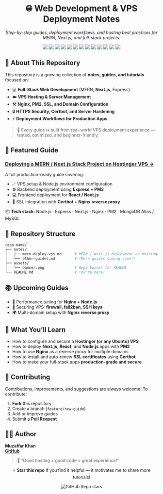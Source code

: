 <h1 align="center">🌐 Web Development & VPS Deployment Notes</h1>

<p align="center">
  <em>Step-by-step guides, deployment workflows, and hosting best practices for MERN, Next.js, and full-stack projects.</em>
</p>

<p align="center">
  <!-- Tech Badges -->
  <img src="https://img.shields.io/badge/MongoDB-47A248?style=for-the-badge&logo=mongodb&logoColor=white"/>
  <img src="https://img.shields.io/badge/MySQL-4479A1?style=for-the-badge&logo=mysql&logoColor=white"/>
  <img src="https://img.shields.io/badge/Express.js-000000?style=for-the-badge&logo=express&logoColor=white"/>
  <img src="https://img.shields.io/badge/React-61DAFB?style=for-the-badge&logo=react&logoColor=black"/>
  <img src="https://img.shields.io/badge/Next.js-000000?style=for-the-badge&logo=nextdotjs&logoColor=white"/>
  <img src="https://img.shields.io/badge/Node.js-339933?style=for-the-badge&logo=nodedotjs&logoColor=white"/>
  <img src="https://img.shields.io/badge/PM2-2B037A?style=for-the-badge&logo=pm2&logoColor=white"/>

  
  <img src="https://img.shields.io/badge/Hostinger-673DE6?style=for-the-badge&logo=hostinger&logoColor=white"/>
  <img src="https://img.shields.io/badge/Linux-FCC624?style=for-the-badge&logo=linux&logoColor=black"/>
  <img src="https://img.shields.io/badge/Ubuntu-E95420?style=for-the-badge&logo=ubuntu&logoColor=white"/>
  <img src="https://img.shields.io/badge/Terminal-000000?style=for-the-badge&logo=gnometerminal&logoColor=white"/>
  <img src="https://img.shields.io/badge/Nginx-009639?style=for-the-badge&logo=nginx&logoColor=white"/>
  <img src="https://img.shields.io/badge/Certbot-003A70?style=for-the-badge&logo=letsencrypt&logoColor=white"/>
</p>

## 
## 📘 About This Repository

This repository is a growing collection of **notes, guides, and tutorials** focused on:
- 💻 **Full-Stack Web Development** (MERN, **Next.js**, Express)
- ☁️ **VPS Hosting & Server Management**
- 🛠️ **Nginx, PM2, SSL, and Domain Configuration**
- 🔒 **HTTPS Security, Certbot, and Server Hardening**
- ⚡ **Deployment Workflows for Production Apps**

> 🧩 Every guide is built from real-world VPS deployment experience — tested, optimized, and beginner-friendly.

##

## 🚀 Featured Guide

### [Deploying a MERN / Next.js Stack Project on Hostinger VPS →](./notes/Deploy-Mern-Stack-on-VPS.md)
A full production-ready guide covering:
- ✅ VPS setup & Node.js environment configuration  
- ⚙️ Backend deployment using **Express + PM2**  
- 💻 Frontend deployment for **React / Next.js**  
- 🔐 SSL integration with **Certbot + Nginx reverse proxy**

📦 **Tech stack:** Node.js · Express  · Next.js · Nginx · PM2 · MongoDB Atlas / MySQL  

##

## 📂 Repository Structure

```bash
repo-name/
├── notes/
│   ├── mern-deploy-vps.md      # MERN / Next.js deployment on Hostinger VPS
│   └── other-guides.md         # (More guides coming soon!)
├── assets/
│   └── banner.png              # Repo banner for README
└── README.md                   # You're here!
````

## 

## 📚 Upcoming Guides

* 🚀 Performance tuning for **Nginx + Node.js**
* 🔐 Securing VPS: **firewall, fail2ban, SSH keys**
* 🌍 Multi-domain setup with **Nginx reverse proxy**

##

## 🧠 What You’ll Learn

* How to configure and secure a **Hostinger (or any Ubuntu) VPS**
* How to deploy **Next.js**, **React**, and **Node.js** apps with **PM2**
* How to use **Nginx** as a reverse proxy for multiple domains
* How to install and auto-renew **SSL certificates** using **Certbot**
* How to make your full-stack apps **production-grade and secure**

##

## 🤝 Contributing

Contributions, improvements, and suggestions are always welcome!
To contribute:

1. **Fork** this repository
2. Create a branch (`feature/new-guide`)
3. Add or improve guides
4. Submit a **Pull Request**

##

## 👨‍💻 Author


**Muzaffar Khan**   
[**GitHub**](https://github.com/muzaffar-khan)

> 💬 “Good hosting + good code = great experience!”

<p align="center">
  ⭐ <b>Star this repo</b> if you find it helpful — it motivates me to share more tutorials!  
</p>

<p align="center">
  <img src="https://img.shields.io/github/stars/muzaffar-khan/Deploy-Web-Application?style=social" alt="GitHub Repo stars">
</p>

